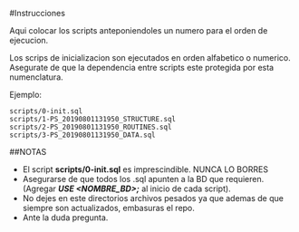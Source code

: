 #Instrucciones

Aqui colocar los scripts anteponiendoles un numero para el orden de ejecucion.

Los scrips de inicializacion son ejecutados en orden alfabetico o numerico. Asegurate de que la dependencia entre scripts este protegida por esta numenclatura.

Ejemplo:

	scripts/0-init.sql
	scripts/1-PS_20190801131950_STRUCTURE.sql
	scripts/2-PS_20190801131950_ROUTINES.sql
	scripts/3-PS_20190801131950_DATA.sql


##NOTAS

- El script **scripts/0-init.sql** es imprescindible. NUNCA LO BORRES
- Asegurarse de que todos los .sql apunten a la BD que requieren. (Agregar ***USE <NOMBRE_BD>;*** al inicio de cada script).
- No dejes en este directorios archivos pesados ya que ademas de que siempre son actualizados, embasuras el repo.
- Ante la duda pregunta.
